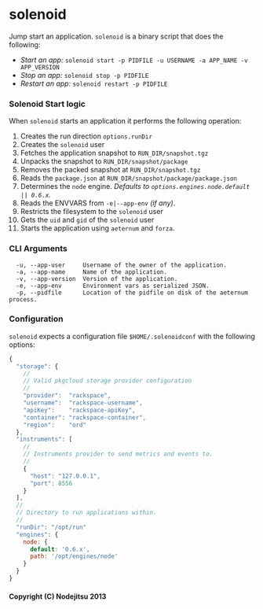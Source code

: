 # solenoid

Jump start an application. `solenoid` is a binary script that does the following:

* _Start an app:_ `solenoid start -p PIDFILE -u USERNAME -a APP_NAME -v APP_VERSION`
* _Stop an app:_ `solenoid stop -p PIDFILE`
* _Restart an app:_ `solenoid restart -p PIDFILE`

### Solenoid Start logic

When `solenoid` starts an application it performs the following operation:

1. Creates the run direction `options.runDir`
2. Creates the `solenoid` user
3. Fetches the application snapshot to `RUN_DIR/snapshot.tgz`
4. Unpacks the snapshot to `RUN_DIR/snapshot/package`
5. Removes the packed snapshot at `RUN_DIR/snapshot.tgz`
6. Reads the `package.json` at `RUN_DIR/snapshot/package/package.json`
7. Determines the `node` engine. _Defaults to `options.engines.node.default || 0.6.x`._
8. Reads the ENVVARS from `-e|--app-env` _(if any)_.
9. Restricts the filesystem to the `solenoid` user
10. Gets the `uid` and `gid` of the `solenoid` user
11. Starts the application using `aeternum` and `forza`.

### CLI Arguments

```
  -u, --app-user     Username of the owner of the application.
  -a, --app-name     Name of the application.
  -v, --app-version  Version of the application.
  -e, --app-env      Environment vars as serialized JSON. 
  -p, --pidfile      Location of the pidfile on disk of the aeternum process.
```

### Configuration

`solenoid` expects a configuration file `$HOME/.solenoidconf` with the following options:

``` js
{
  "storage": {
    //
    // Valid pkgcloud storage provider configuration
    //
    "provider":  "rackspace",
    "username":  "rackspace-username",
    "apiKey":    "rackspace-apiKey",
    "container": "rackspace-container",
    "region":    "ord"
  },
  "instruments": [
    //
    // Instruments provider to send metrics and events to.
    //
    {
      "host": "127.0.0.1",
      "port": 8556
    }
  ],
  //
  // Directory to run applications within.
  //
  "runDir": "/opt/run"
  "engines": {
    node: {
      default: '0.6.x',
      path: '/opt/engines/node'
    }
  }
}
```

#### Copyright (C) Nodejitsu 2013